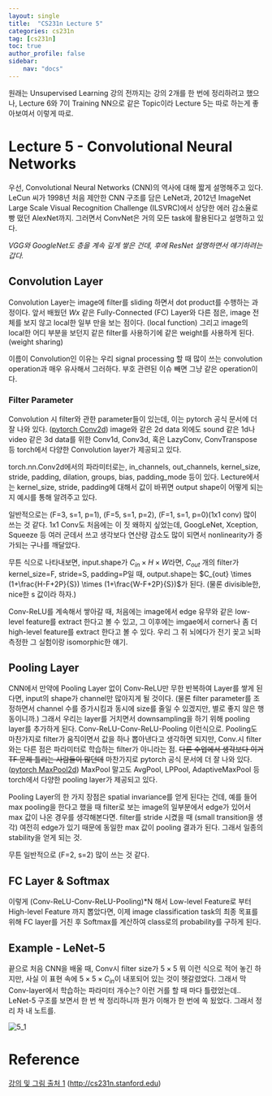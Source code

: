 ```yaml
---
layout: single
title:  "CS231n Lecture 5"
categories: cs231n
tag: [cs231n]
toc: true
author_profile: false
sidebar:
    nav: "docs"
---
```


원래는 Unsupervised Learning 강의 전까지는 강의 2개를 한 번에 정리하려고 했으나, 
Lecture 6와 7이 Training NN으로 같은 Topic이라 Lecture 5는 따로 하는게 좋아보여서 이렇게 따로.

# Lecture 5 - Convolutional Neural Networks

우선, Convolutional Neural Networks (CNN)의 역사에 대해 짧게 설명해주고 있다. LeCun 씨가 1998년 처음 제안한 CNN 구조를 담은 LeNet과, 2012년 ImageNet Large Scale Visual Recognition Challenge (ILSVRC)에서 상당한 에러 감소율로 빵 떴던 AlexNet까지. 그러면서 ConvNet은 거의 모든 task에 활용된다고 설명하고 있다.

*VGG와 GoogleNet도 층을 계속 깊게 쌓은 건데, 후에 ResNet 설명하면서 얘기하려는갑다.*

## Convolution Layer
Convolution Layer는 image에 filter를 sliding 하면서 dot product를 수행하는 과정이다. 앞서 배웠던 $Wx$ 같은 Fully-Connected (FC) Layer와 다른 점은, image 전체를 보지 않고 local한 일부 만을 보는 점이다. (local function) 그리고 image의 local한 어디 부분을 보던지 같은 filter를 사용하기에 같은 weight를 사용하게 된다. (weight sharing)

이름이 Convolution인 이유는 우리 signal processing 할 때 많이 쓰는 convolution operation과 매우 유사해서 그러하다. 부호 관련된 이슈 빼면 그냥 같은 operation이다.

### Filter Parameter
Convolution 시 filter와 관한 parameter들이 있는데, 이는 pytorch 공식 문서에 더 잘 나와 있다.
([pytorch Conv2d](https://pytorch.org/docs/stable/generated/torch.nn.Conv2d.html)) image와 같은 2d data 외에도 sound 같은 1d나 video 같은 3d data를 위한 Conv1d, Conv3d, 혹은 LazyConv, ConvTranspose 등 torch에서 다양한 Convolution layer가 제공되고 있다.

torch.nn.Conv2d에서의 파라미터로는, in_channels, out_channels, kernel_size, stride, padding, dilation, groups, bias, padding_mode 등이 있다. Lecture에서는 kernel_size, stride, padding에 대해서 값이 바뀌면 output shape이 어떻게 되는지 예시를 통해 알려주고 있다.

일반적으로는 (F=3, s=1, p=1), (F=5, s=1, p=2), (F=1, s=1, p=0)(1x1 conv) 많이 쓰는 것 같다. 1x1 Conv도 처음에는 이 짓 왜하지 싶었는데, GoogLeNet, Xception, Squeeze 등 여러 군데서 쓰고 생각보다 연산량 감소도 많이 되면서 nonlinearity가 증가되는 구나를 깨달았다.

무튼 식으로 나타내보면, input.shape가 $C_{in} \times H \times W$라면, $C_{out}$ 개의 filter가 kernel_size=F, stride=S, padding=P일 때, output.shape는 $C_{out} \times (1+\frac{H-F+2P}{S}) \times (1+\frac{W-F+2P}{S})$가 된다. (물론 divisible한, nice한 s 값이라 하자.)

Conv-ReLU를 계속해서 쌓아갈 때, 처음에는 image에서 edge 유무와 같은 low-level feature를 extract 한다고 볼 수 있고, 그 이후에는 imgae에서 corner나 좀 더 high-level feature를 extract 한다고 볼 수 있다. 우리 그 쥐 뇌에다가 전기 꽂고 뇌파 측정한 그 실험이랑 isomorphic한 얘기.

## Pooling Layer

CNN에서 만약에 Pooling Layer 없이 Conv-ReLU만 무한 반복하여 Layer를 쌓게 된다면, input의 shape가 channel만 많아지게 될 것이다. (물론 filter parameter를 조정하면서 channel 수를 증가시킴과 동시에 size를 줄일 수 있겠지만, 별로 좋지 않은 행동이니까.) 그래서 우리는 layer를 거치면서 downsampling을 하기 위해 pooling layer를 추가하게 된다. Conv-ReLU-Conv-ReLU-Pooling 이런식으로. Pooling도 마찬가지로 filter가 움직이면서 값을 하나 뽑아낸다고 생각하면 되지만, Conv.시 filter와는 다른 점은 파라미터로 학습하는 filter가 아니라는 점. ~~다른 수업에서 생각보다 이거 TF 문제 틀리는 사람들이 많던데~~ 마찬가지로 pytorch 공식 문서에 더 잘 나와 있다. ([pytorch MaxPool2d](https://pytorch.org/docs/stable/generated/torch.nn.MaxPool2d.html)) MaxPool 말고도 AvgPool, LPPool, AdaptiveMaxPool 등 torch에서 다양한 pooling layer가 제공되고 있다.

Pooling Layer의 한 가지 장점은 spatial invariance를 얻게 된다는 건데, 예를 들어 max pooling을 한다고 했을 때 filter로 보는 image의 일부분에서 edge가 있어서 max 값이 나온 경우를 생각해본다면. filter를 stride 시켰을 때 (small transition을 생각) 여전히 edge가 있기 때문에 동일한 max 값이 pooling 결과가 된다. 그래서 일종의 stability을 얻게 되는 것.

무튼 일반적으로 (F=2, s=2) 많이 쓰는 것 같다.

## FC Layer & Softmax

이렇게 (Conv-ReLU-Conv-ReLU-Pooling)*N 해서 Low-level Feature로 부터 High-level Feature 까지 뽑았다면, 이제 image classification task의 최종 목표를 위해 FC layer를 거친 후 Softmax를 계산하여 class로의 probability를 구하게 된다.

## Example - LeNet-5

끝으로 처음 CNN을 배울 때, Conv시 filter size가 $5 \times 5$ 뭐 이런 식으로 적어 놓긴 하지만, 사실 이 표현 속에 $5 \times 5 \times C_{in}$이 내포되어 있는 것이 헷갈렸었다. 그래서 막 Conv-layer에서 학습하는 파라미터 개수는? 이런 거를 할 때 마다 틀렸었는데.. LeNet-5 구조를 보면서 한 번 싹 정리하니까 뭔가 이해가 한 번에 쏙 됬었다. 그래서 정리 차 내 노트를.

![5_1]({{site.url}}/images/cs231n/lec5_1.jpg)

# Reference
[강의 및 그림 출처 1](http://cs231n.stanford.edu) (http://cs231n.stanford.edu)
